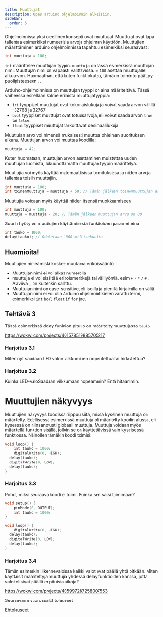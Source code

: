 ```yaml
---
title: Muuttujat
description: Opas arduino ohjelmoinnin alkeisiin.
sidebar:
  order: 5
---
```

Ohjelmoinnissa yksi oleellinen konsepti ovat muuttujat. Muuttujat ovat tapa tallentaa esimerkiksi numeerisia arvoja ohjelman käyttöön. Muuttujien määrittäminen arduino ohjelmoinnissa tapahtuu esimerkiksi seuraavasti:

```c
int muuttuja = 100;
```

`int` määrittelee muuttujan tyypin. `muuttuja`  on tässä esimerkissä muuttujan nimi. Muuttujan nimi on vapaasti valittavissa. `= 100` asettaa muuttujalle alkuarvon. Huomaathan, että kuten funktiokutsu, tämäkin toiminto päättyy puolipisteeseen `;`.

Arduino-ohjelmoinnissa on muuttujan tyyppi on aina määriteltävä. Tässä vaiheessa esitellään kolme erilaista muuttujatyyppiä:

- `int`  tyyppiset muuttujat ovat kokonaislukuja ja voivat saada arvon välillä -32768 ja 32767
- `bool`  tyyppiset muuttujat ovat totuusarvoja, eli voivat saada arvon `true` tai `false`.
- `float` tyyppiset muuttujat tarkoittavat desimaalilukuja

Muuttujan arvo voi nimensä mukaisesti muuttua ohjelman suorituksen aikana. Muuttujan arvon voi muuttaa koodilla:

```c
muuttuja = 42;
```

Kuten huomataan, muuttujan arvon asettaminen muistuttaa uuden muuttujan luomista, lukuunottamatta muuttujan tyypin määrittelyä.

Muuttujia voi myös käyttää matemaattisissa toimituksissa ja niiden arvoja tallentaa toisiin muuttujiin.

```c
int muuttuja = 100;
int toinenMuuttuja = muuttuja + 50; // Tämän jälkeen toinenMuuttujan arvo on 150
```

Muuttujia voidaan myös käyttää niiden itsensä muokkaamiseen

```c
int muuttuja = 100;
muuttuja = muuttuja - 20; // Tämän jälkeen muuttujan arvo on 80
```

Suurin hyöty on muuttujien käyttämisestä funktioiden parametreina

```c
int tauko = 1000;
delay(tauko); // Odotetaan 1000 millisekuntia
```

## Huomioita!

Muuttujien nimeämistä koskee muutama erikoissääntö

- Muuttujan nimi ei voi alkaa numerolla
- muuttuja ei voi sisältää erikoismerkkejä tai välilyöntiä. esim `+` `-` `*` `/` `#` . Alaviiva `_` on kuitenkin sallittu.
- Muuttujan nimi on case-sensitive, eli isoilla ja pienillä kirjaimilla on väliä.
- Muuttujan nimi ei voi olla Arduino ohjelmointikielen varattu termi, esimerkiksi `int` `bool` `float` `if` `for`  jne.

## Tehtävä 3

Tässä esimerkissä delay funktion pituus on määritelty muuttujassa `tauko`

https://wokwi.com/projects/401578519885705217

### Harjoitus 3.1

Miten nyt saadaan LED valon vilkkuminen nopeutettua tai hidastettua?

### Harjoitus 3.2

Kuinka LED-valoSaadaan vilkkumaan nopeammin? Entä hitaammin.

# Muuttujien näkyvyys

Muuttujien näkyvyys koodissa riippuu siitä, missä kyseinen muuttuja on määritelty. Edellisessä esimerkissä muuttuja oli määritelty koodin alussa, eli kyseessä on niinsanotusti globaali muuttuja. Muuttuja voidaan myös määritellä funktion sisällä, jolloin se on käyttettävissä vain kyseisessä funktiossa. Näinollen tämäkin koodi toimisi:

```c
void loop() {
	int tauko = 1000;
	digitalWrite(0, HIGH);
  delay(tauko);
  digitalWrite(0, LOW);
  delay(tauko);
}
```

### Harjoitus 3.3

Pohdi, miksi seuraava koodi ei toimi. Kuinka sen saisi toimimaan?

```c
void setup() {
	pinMode(0, OUTPUT);
	int tauko = 1000;
}

void loop() {
	digitalWrite(0, HIGH);
  delay(tauko);
  digitalWrite(0, LOW);
  delay(tauko);
}
```

### Harjoitus 3.4

Tämän esimerkin liikennevaloissa kaikki valot ovat päällä yhtä pitkään. Miten käyttäisit määriteltyjä muuttujia yhdessä delay funktioiden kanssa, jotta valot olisivat päällä eripituisia aikoja?

https://wokwi.com/projects/405997287258007553

Seuraavana vuorossa Ehtolauseet

[Ehtolauseet](https://www.notion.so/Ehtolauseet-202087280a7a44eba05a32e67c6712d6?pvs=21)


